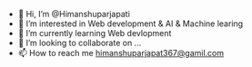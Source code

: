 - 👋 Hi, I’m @Himanshuparjapati
- 👀 I’m interested in Web development & AI & Machine learing
- 🌱 I’m currently learning Web devlopment
- 💞️ I’m looking to collaborate on ...
- 📫 How to reach me himanshuparjapat367@gamil.com

<!---
Himanshuparjapati/Himanshuparjapati is a ✨ special ✨ repository because its `README.md` (this file) appears on your GitHub profile.
You can click the Preview link to take a look at your changes.
--->
